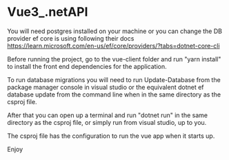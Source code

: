 # Vue3_.netAPI

You will need postgres installed on your machine or you can change the DB provider ef core is using following their docs https://learn.microsoft.com/en-us/ef/core/providers/?tabs=dotnet-core-cli

Before running the project, go to the vue-client folder and run "yarn install" to install the front end dependencies for the application. 


To run database migrations you will need to run Update-Database from the package manager console in visual studio or the equivalent dotnet ef database update from the command line when in the same directory as the csproj file.  

After that you can open up a terminal and run "dotnet run" in the same directory as the csproj file, or simply run from visual studio, up to you. 

The csproj file has the configuration to run the vue app when it starts up.

Enjoy
